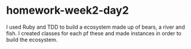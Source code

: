 # homework-week2-day2

I used Ruby and TDD to build a ecosystem made up of bears, a river and fish. I created classes for each pf these and made instances in order to 
build the ecosystem. 

